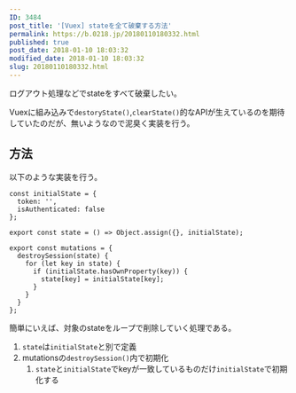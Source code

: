 ```yaml
---
ID: 3484
post_title: '[Vuex] stateを全て破棄する方法'
permalink: https://b.0218.jp/20180110180332.html
published: true
post_date: 2018-01-10 18:03:32
modified_date: 2018-01-10 18:03:32
slug: 20180110180332.html
---
```

ログアウト処理などでstateをすべて破棄したい。

Vuexに組み込みで<code>destoryState()</code>,<code>clearState()</code>的なAPIが生えているのを期待していたのだが、無いようなので泥臭く実装を行う。

<!--more-->

<h2>方法</h2>

以下のような実装を行う。

<pre><code class="language-js">const initialState = {
  token: '',
  isAuthenticated: false
};

export const state = () =&gt; Object.assign({}, initialState);

export const mutations = {
  destroySession(state) {
    for (let key in state) {
      if (initialState.hasOwnProperty(key)) {
        state[key] = initialState[key];
      }
    }
  }
};
</code></pre>

簡単にいえば、対象のstateをループで削除していく処理である。

<ol>
<li><code>state</code>は<code>initialState</code>と別で定義</li>
<li>mutationsの<code>destroySession()</code>内で初期化

<ol>
<li><code>state</code>と<code>initialState</code>でkeyが一致しているものだけ<code>initialState</code>で初期化する</li>
</ol></li>
</ol>